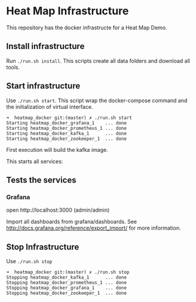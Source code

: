 # Heat Map Infrastructure

This repository has the docker infrastructe for a Heat Map Demo.

## Install infrastructure

Run `./run.sh install`. This scripts create all data folders and download all tools.

## Start infrastructure

Use `./run.sh start`. This script wrap the docker-compose command and the initialization of virtual interface. 

```
➜  heatmap_docker git:(master) ✗ ./run.sh start
Starting heatmap_docker_grafana_1    ... done
Starting heatmap_docker_prometheus_1 ... done
Starting heatmap_docker_kafka_1      ... done
Starting heatmap_docker_zookeeper_1  ... done
```

First execution will build the kafka image.

This starts all services:

## Tests the services

### Grafana

open http://localhost:3000 (admin/admin)

Import all dashboards from grafana/dashboards. See http://docs.grafana.org/reference/export_import/ for more information. 

## Stop Infrastructure

Use `./run.sh stop`

```
➜  heatmap_docker git:(master) ✗ ./run.sh stop     
Stopping heatmap_docker_kafka_1      ... done
Stopping heatmap_docker_prometheus_1 ... done
Stopping heatmap_docker_grafana_1    ... done
Stopping heatmap_docker_zookeeper_1  ... done
```
